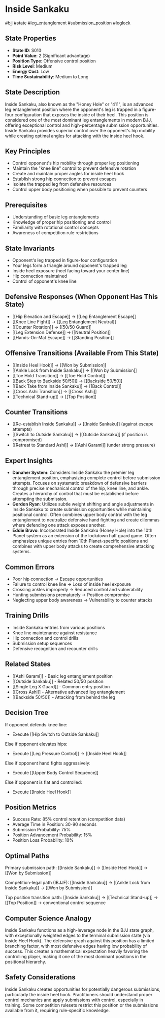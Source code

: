 # Inside Sankaku
#bjj #state #leg_entanglement #submission_position #leglock

## State Properties
- **State ID**: S010
- **Point Value**: 2 (Significant advantage)
- **Position Type**: Offensive control position
- **Risk Level**: Medium
- **Energy Cost**: Low
- **Time Sustainability**: Medium to Long

## State Description
Inside Sankaku, also known as the "Honey Hole" or "411", is an advanced leg entanglement position where the opponent's leg is trapped in a figure-four configuration that exposes the inside of their heel. This position is considered one of the most dominant leg entanglements in modern BJJ, offering exceptional control and high-percentage submission opportunities. Inside Sankaku provides superior control over the opponent's hip mobility while creating optimal angles for attacking with the inside heel hook.

## Key Principles
- Control opponent's hip mobility through proper leg positioning
- Maintain the "knee line" control to prevent defensive rotation
- Create and maintain proper angles for inside heel hook
- Establish strong hip connection to prevent escapes
- Isolate the trapped leg from defensive resources
- Control upper body positioning when possible to prevent counters

## Prerequisites
- Understanding of basic leg entanglements
- Knowledge of proper hip positioning and control
- Familiarity with rotational control concepts
- Awareness of competition rule restrictions

## State Invariants
- Opponent's leg trapped in figure-four configuration
- Your legs form a triangle around opponent's trapped leg
- Inside heel exposure (heel facing toward your center line)
- Hip connection maintained
- Control of opponent's knee line

## Defensive Responses (When Opponent Has This State)
- [[Hip Elevation and Escape]] → [[Leg Entanglement Escape]]
- [[Knee Line Fight]] → [[Leg Entanglement Neutral]]
- [[Counter Rotation]] → [[50/50 Guard]]
- [[Leg Extension Defense]] → [[Neutral Position]]
- [[Hands-On-Mat Escape]] → [[Standing Position]]

## Offensive Transitions (Available From This State)
- [[Inside Heel Hook]] → [[Won by Submission]]
- [[Ankle Lock from Inside Sankaku]] → [[Won by Submission]]
- [[Toe Hold Transition]] → [[Toe Hold Control]]
- [[Back Step to Backside 50/50]] → [[Backside 50/50]]
- [[Back Take from Inside Sankaku]] → [[Back Control]]
- [[Cross Ashi Transition]] → [[Cross Ashi]]
- [[Technical Stand-up]] → [[Top Position]]

## Counter Transitions
- [[Re-establish Inside Sankaku]] → [[Inside Sankaku]] (against escape attempts)
- [[Switch to Outside Sankaku]] → [[Outside Sankaku]] (if position is compromised)
- [[Retreat to Standard Ashi]] → [[Ashi Garami]] (under strong pressure)

## Expert Insights
- **Danaher System**: Considers Inside Sankaku the premier leg entanglement position, emphasizing complete control before submission attempts. Focuses on systematic breakdown of defensive barriers through precise mechanical control of the hip, knee line, and ankle. Creates a hierarchy of control that must be established before attempting the submission.
- **Gordon Ryan**: Utilizes subtle weight shifting and angle adjustments in Inside Sankaku to create submission opportunities while maintaining positional control. Often combines upper body control with the leg entanglement to neutralize defensive hand fighting and create dilemmas where defending one attack exposes another.
- **Eddie Bravo**: Incorporated Inside Sankaku (Honey Hole) into the 10th Planet system as an extension of the lockdown half guard game. Often emphasizes unique entries from 10th Planet-specific positions and combines with upper body attacks to create comprehensive attacking systems.

## Common Errors
- Poor hip connection → Escape opportunities
- Failure to control knee line → Loss of inside heel exposure
- Crossing ankles improperly → Reduced control and vulnerability
- Hunting submissions prematurely → Position compromise
- Neglecting upper body awareness → Vulnerability to counter attacks

## Training Drills
- Inside Sankaku entries from various positions
- Knee line maintenance against resistance
- Hip connection and control drills
- Submission setup sequences
- Defensive recognition and recounter drills

## Related States
- [[Ashi Garami]] - Basic leg entanglement position
- [[Outside Sankaku]] - Related 50/50 position
- [[Single Leg X Guard]] - Common entry position
- [[Cross Ashi]] - Alternative advanced leg entanglement
- [[Backside 50/50]] - Attacking from behind the leg

## Decision Tree
If opponent defends knee line:
- Execute [[Hip Switch to Outside Sankaku]]

Else if opponent elevates hips:
- Execute [[Leg Pressure Control]] → [[Inside Heel Hook]]

Else if opponent hand fights aggressively:
- Execute [[Upper Body Control Sequence]]

Else if opponent is flat and controlled:
- Execute [[Inside Heel Hook]]

## Position Metrics
- Success Rate: 85% control retention (competition data)
- Average Time in Position: 30-90 seconds
- Submission Probability: 75%
- Position Advancement Probability: 15%
- Position Loss Probability: 10%

## Optimal Paths
Primary submission path:
[[Inside Sankaku]] → [[Inside Heel Hook]] → [[Won by Submission]]

Competition-legal path (IBJJF):
[[Inside Sankaku]] → [[Ankle Lock from Inside Sankaku]] → [[Won by Submission]]

Top position transition path:
[[Inside Sankaku]] → [[Technical Stand-up]] → [[Top Position]] → conventional control sequence

## Computer Science Analogy
Inside Sankaku functions as a high-leverage node in the BJJ state graph, with exceptionally weighted edges to the terminal submission state (via Inside Heel Hook). The defensive graph against this position has a limited branching factor, with most defensive edges having low probability of success. This creates a mathematical expectation heavily favoring the controlling player, making it one of the most dominant positions in the positional hierarchy.

## Safety Considerations
Inside Sankaku creates opportunities for potentially dangerous submissions, particularly the inside heel hook. Practitioners should understand proper control mechanics and apply submissions with control, especially in training. Some competition rulesets restrict this position or the submissions available from it, requiring rule-specific knowledge.
